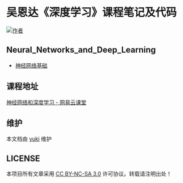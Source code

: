 # 吴恩达《深度学习》课程笔记及代码

[![作者](https://img.shields.io/badge/%E4%BD%9C%E8%80%85-KyonHuang-7AD6FD.svg)](http://kyonhuang.top)


## Neural_Networks_and_Deep_Learning

* [神经网络基础](https://github.com/bighuang624/Andrew-Ng-Deep-Learning-notes/blob/master/Neural_Networks_and_Deep_Learning/神经网络基础.md)

## 课程地址

[神经网络和深度学习 - 网易云课堂](https://mooc.study.163.com/course/2001281002#/info)

## 维护

本文档由 [yuki](https://github.com/bighuang624/yuki) 维护

## LICENSE

本项目所有文章采用 [CC BY-NC-SA 3.0](https://creativecommons.org/licenses/by-nc-sa/3.0/) 许可协议。转载请注明出处！ 

